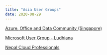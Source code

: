 ```yaml
---
title: "Asia User Groups"
date: 2020-08-29
---
```


[Azure, Office and Data Community (Singapore)](https://www.meetup.com/en-AU/mssgug)

[Microsoft User Group - Ludhiana](https://www.meetup.com/Microsoft-User-Group-Ludhiana/)

[Nepal Cloud Professionals](https://www.facebook.com/groups/nepalcloudpro)
